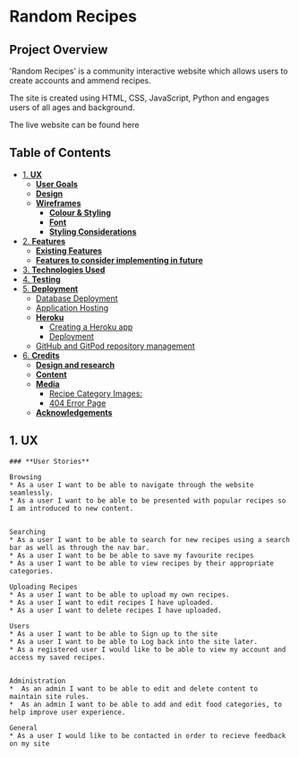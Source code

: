 # **Random Recipes**

## **Project Overview**

'Random Recipes' is a community interactive website which allows users to create accounts and ammend recipes.

The site is created using HTML, CSS, JavaScript, Python and engages users of all ages and background.

The live website can be found here

## **Table of Contents** 

  * [1. **UX**](#1-ux)
    + [**User Goals**](#user-goals)
    + [**Design**](#design)
    + [**Wireframes**](#wireframes)
      - [**Colour & Styling**](#colour--styling)
      - [**Font**](#font)
      - [**Styling Considerations**](#styling-considerations)
  * [2. **Features**](#2-features)
    + [**Existing Features**](#existing-features)
    + [**Features to consider implementing in future**](#features-to-consider-implementing-in-future)
  * [3. **Technologies Used**](#4-technologies-used)
  * [4. **Testing**](#5-testing)
  * [5. **Deployment**](#6-deployment)
    + [Database Deployment](#database-deployment)
    + [Application Hosting](#application-hosting)
    + [**Heroku**](#heroku)
      - [Creating a Heroku app](#creating-a-heroku-app)
      - [Deployment](#deployment)
    + [GitHub and GitPod repository management](#github-and-gitpod-repository-management)
  * [6. **Credits**](#7-credits)
    + [**Design and research**](#design-and-research)
    + [**Content**](#content)
    + [**Media**](#media)
      - [Recipe Category Images:](#recipe-category-images)
      - [404 Error Page](#404-error-page)
    + [**Acknowledgements**](#acknowledgements)


  ## 1. **UX**

    ### **User Stories**

    Browsing 
    * As a user I want to be able to navigate through the website seamlessly.
    * As a user I want to be able to be presented with popular recipes so I am introduced to new content.
    

    Searching
    * As a user I want to be able to search for new recipes using a search bar as well as through the nav bar.
    * As a user I want to be be able to save my favourite recipes
    * As a user I want to be able to view recipes by their appropriate categories.

    Uploading Recipes
    * As a user I want to be able to upload my own recipes.
    * As a user I want to edit recipes I have uploaded.
    * As a user I want to delete recipes I have uploaded.

    Users
    * As a user I want to be able to Sign up to the site
    * As a user I want to be able to Log back into the site later.
    * As a registered user I would like to be able to view my account and access my saved recipes.

    
    Administration
    *  As an admin I want to be able to edit and delete content to maintain site rules.
    *  As an admin I want to be able to add and edit food categories, to help improve user experience.

    General
    * As a user I would like to be contacted in order to recieve feedback on my site

  
